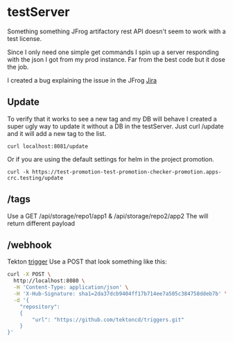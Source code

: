# testServer

Something something JFrog artifactory rest API doesn't seem to work with
a test license.

Since I only need one simple get commands I spin up a server responding with the json I got from my prod instance.
Far from the best code but it dose the job.

I created a bug explaining  the issue in the JFrog [Jira](https://www.jfrog.com/jira/browse/RTFACT-23754)

## Update

To verify that it works to see a new tag and my DB will behave I created a super ugly way to update it without a DB in the testServer.
Just curl /update and it will add a new tag to the list.

`curl localhost:8081/update`

Or if you are using the default settings for helm in the project promotion.

`curl -k https://test-promotion-test-promotion-checker-promotion.apps-crc.testing/update`

## /tags

Use a GET
/api/storage/repo1/app1 & /api/storage/repo2/app2
The will return different payload

## /webhook

Tekton [trigger](https://github.com/tektoncd/triggers/tree/master/examples)
Use a POST that look something like this:

```bash
curl -X POST \
  http://localhost:8080 \
  -H 'Content-Type: application/json' \
  -H 'X-Hub-Signature: sha1=2da37dcb9404ff17b714ee7a505c384758ddeb7b' \
  -d '{
	"repository":
	{
		"url": "https://github.com/tektoncd/triggers.git"
	}
}'
```
